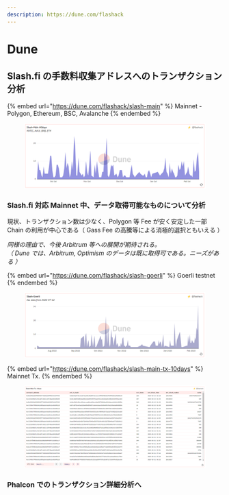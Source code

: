 ```yaml
---
description: https://dune.com/flashack
---
```


# Dune

## Slash.fi の手数料収集アドレスへのトランザクション分析

{% embed url="https://dune.com/flashack/slash-main" %}
Mainnet - Polygon, Ethereum, BSC, Avalanche
{% endembed %}

<figure><img src="../../.gitbook/assets/mainnet.PNG" alt=""><figcaption></figcaption></figure>

### Slash.fi 対応 Mainnet 中、データ取得可能なものについて分析

現状、トランザクション数は少なく、Polygon 等 Fee が安く安定した一部 Chain の利用が中心である（ Gass Fee の高騰等による消極的選択ともいえる ）

_同様の理由で、今後 Arbitrum 等への展開が期待される。_\
_（ Dune では、Arbitrum, Optimism のデータは既に取得可である。ニーズがある ）_

{% embed url="https://dune.com/flashack/slash-goerli" %}
Goerli testnet
{% endembed %}

<figure><img src="../../.gitbook/assets/testnet.PNG" alt=""><figcaption></figcaption></figure>

{% embed url="https://dune.com/flashack/slash-main-tx-10days" %}
Mainnet Tx.
{% endembed %}

<figure><img src="../../.gitbook/assets/Tx.PNG" alt=""><figcaption></figcaption></figure>

### Phalcon でのトランザクション詳細分析へ&#x20;

